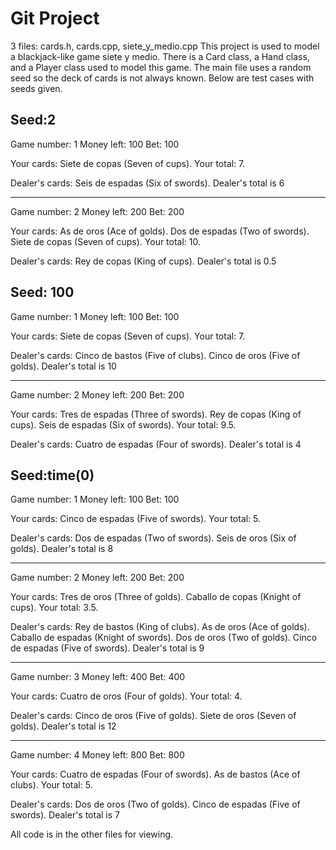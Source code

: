  # Git Project
 3 files: cards.h, cards.cpp, siete_y_medio.cpp
This project is used to model a blackjack-like game siete y medio. There is a Card class, a Hand class, and a Player class used to model this game. The main file uses a random seed so the deck of cards is not always known. Below are test cases with seeds given.

Seed:2
-----------------------------------------------

Game number: 1	Money left: 100
Bet: 100

Your cards:
	Siete de copas	(Seven of cups).
Your total: 7.

Dealer's cards:
	Seis de espadas	(Six of swords).
Dealer's total is 6

-----------------------------------------------

Game number: 2	Money left: 200
Bet: 200

Your cards:
	As de oros	(Ace of golds).
	Dos de espadas	(Two of swords).
	Siete de copas	(Seven of cups).
Your total: 10.

Dealer's cards:
	Rey de copas	(King of cups).
Dealer's total is 0.5

Seed: 100
-----------------------------------------------

Game number: 1	Money left: 100
Bet: 100

Your cards:
	Siete de copas	(Seven of cups).
Your total: 7.

Dealer's cards:
	Cinco de bastos	(Five of clubs).
	Cinco de oros	(Five of golds).
Dealer's total is 10

-----------------------------------------------

Game number: 2	Money left: 200
Bet: 200

Your cards:
	Tres de espadas	(Three of swords).
	Rey de copas	(King of cups).
	Seis de espadas	(Six of swords).
Your total: 9.5.

Dealer's cards:
	Cuatro de espadas	(Four of swords).
Dealer's total is 4

Seed:time(0)
-----------------------------------------------

Game number: 1	Money left: 100
Bet: 100

Your cards:
	Cinco de espadas	(Five of swords).
Your total: 5.

Dealer's cards:
	Dos de espadas	(Two of swords).
	Seis de oros	(Six of golds).
Dealer's total is 8

-----------------------------------------------

Game number: 2	Money left: 200
Bet: 200

Your cards:
	Tres de oros	(Three of golds).
	Caballo de copas	(Knight of cups).
Your total: 3.5.

Dealer's cards:
	Rey de bastos	(King of clubs).
	As de oros	(Ace of golds).
	Caballo de espadas	(Knight of swords).
	Dos de oros	(Two of golds).
	Cinco de espadas	(Five of swords).
Dealer's total is 9

-----------------------------------------------

Game number: 3	Money left: 400
Bet: 400

Your cards:
	Cuatro de oros	(Four of golds).
Your total: 4.

Dealer's cards:
	Cinco de oros	(Five of golds).
	Siete de oros	(Seven of golds).
Dealer's total is 12

-----------------------------------------------

Game number: 4	Money left: 800
Bet: 800

Your cards:
	Cuatro de espadas	(Four of swords).
	As de bastos	(Ace of clubs).
Your total: 5.

Dealer's cards:
	Dos de oros	(Two of golds).
	Cinco de espadas	(Five of swords).
Dealer's total is 7

All code is in the other files for viewing.
